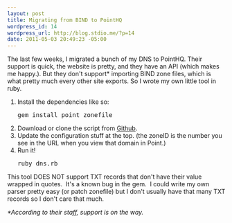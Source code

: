 ```yaml
--- 
layout: post
title: Migrating from BIND to PointHQ
wordpress_id: 14
wordpress_url: http://blog.stdio.me/?p=14
date: 2011-05-03 20:49:23 -05:00
---
```

The last few weeks, I migrated a bunch of my DNS to PointHQ.  Their support is quick, the website is pretty, and they have an API (which makes me happy.).  But they don't support* importing BIND zone files, which is what pretty much every other site exports.  So I wrote my own little tool in ruby.<!--more-->
<ol>
	<li>Install the dependencies like so:
<pre class="prettyprint">gem install point zonefile</pre>
</li>
	<li>Download or clone the script from <a title="PointHQ Importer" href="https://gist.github.com/954279" target="_blank">Github</a>.</li>
	<li>Update the configuration stuff at the top. (the zoneID is the number you see in the URL when you view that domain in Point.)</li>
	<li>Run it! <br /><pre class="prettyprint">ruby dns.rb</pre></li>
</ol>
This tool DOES NOT support TXT records that don't have their value wrapped in quotes. &nbsp;It's a known bug in the gem. &nbsp;I could write my own parser pretty easy (or patch zonefile) but I don't usually have that many TXT records so I don't care that much.

<em>*According to their staff, support is on the way.</em>
